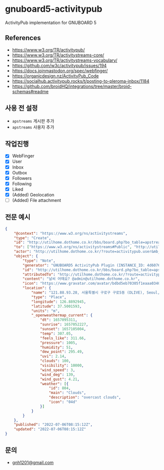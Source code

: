 # gnuboard5-activitypub
ActivityPub implementation for GNUBOARD 5

## References
* https://www.w3.org/TR/activitypub/
* https://www.w3.org/TR/activitystreams-core/
* https://www.w3.org/TR/activitystreams-vocabulary/
* https://github.com/w3c/activitypub/issues/194
* https://docs.joinmastodon.org/spec/webfinger/
* https://organicdesign.nz/ActivityPub_Code
* https://socialhub.activitypub.rocks/t/posting-to-pleroma-inbox/1184
* https://github.com/broidHQ/integrations/tree/master/broid-schemas#readme

## 사용 전 설정
  * `apstreams` 게시판 추가
  * `apstreams` 사용자 추가

## 작업진행
- [x] WebFinger
- [x] User
- [x] Inbox
- [x] Outbox
- [x] Followers
- [x] Following
- [x] Liked
- [x] (Added) Geolocation
- [ ] (Added) File attachment

## 전문 예시

```json
{
    "@context": "https://www.w3.org/ns/activitystreams",
    "type": "Create",
    "id": "http://utilhome.dothome.co.kr/bbs/board.php?bo_table=apstreams#Draft",
    "to": ["https://www.w3.org/ns/activitystreams#Public", "http://utilhome.dothome.co.kr/?route=activitypub.user&mb_id=admin"],
    "actor": "http://utilhome.dothome.co.kr/?route=activitypub.user&mb_id=admin",
    "object": {
        "type": "Note",
        "generator": "GNUBOARD5 ActivityPub Plugin (INSTANCE_ID: 4d6076784cbd864ade7c746690d37051, INSTANCE_VERSION: 0.1.11-dev)",
        "id": "http://utilhome.dothome.co.kr/bbs/board.php?bo_table=apstreams&wr_id=196",
        "attributedTo": "http://utilhome.dothome.co.kr/?route=activitypub.user&mb_id=admin",
        "content": "날씨 어때요? @admin@utilhome.dothome.co.kr",
        "icon": "https://www.gravatar.com/avatar/bdbd5eb70305f1eaaa0340687758676a",
        "location": {
            "name": "121.88.93.28, 서울특별시 구로구 구로5동 (DLIVE), Seoul, Seoul-teukbyeolsi, Korea (Republic of), KR, 06030, +09:00",
            "type": "Place",
            "longitude": 126.8892945,
            "latitude": 37.5001593,
            "units": "m",
            "_openweathermap_current": {
                "dt": 1657095311,
                "sunrise": 1657052227,
                "sunset": 1657105004,
                "temp": 307.05,
                "feels_like": 311.66,
                "pressure": 1005,
                "humidity": 51,
                "dew_point": 295.49,
                "uvi": 2.14,
                "clouds": 100,
                "visibility": 10000,
                "wind_speed": 3,
                "wind_deg": 139,
                "wind_gust": 4.21,
                "weather": [{
                    "id": 804,
                    "main": "Clouds",
                    "description": "overcast clouds",
                    "icon": "04d"
                }]
            }
        }
    },
    "published": "2022-07-06T08:15:12Z",
    "updated": "2022-07-06T08:15:12Z"
}
```

## 문의
* gnh1201@gmail.com
